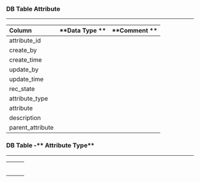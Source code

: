 ### **DB Table Attribute**

---

| **Column** | **Data Type ** | **Comment ** |
| :--- | :--- | :--- |
| attribute\_id |  |  |
| create\_by  |  |  |
| create\_time  |  |  |
| update\_by |  |  |
| update\_time  |  |  |
| rec\_state |  |  |
| attribute\_type |  |  |
| attribute  |  |  |
| description  |  |  |
| parent\_attribute |  |  |

### DB Table -** Attribute Type**

---

|  |  |  |
| :--- | :--- | :--- |
|  |  |  |
|  |  |  |
|  |  |  |
|  |  |  |
|  |  |  |
|  |  |  |

